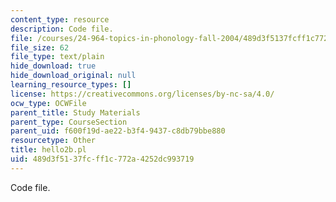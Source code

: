 ```yaml
---
content_type: resource
description: Code file.
file: /courses/24-964-topics-in-phonology-fall-2004/489d3f5137fcff1c772a4252dc993719_hello2b.pl
file_size: 62
file_type: text/plain
hide_download: true
hide_download_original: null
learning_resource_types: []
license: https://creativecommons.org/licenses/by-nc-sa/4.0/
ocw_type: OCWFile
parent_title: Study Materials
parent_type: CourseSection
parent_uid: f600f19d-ae22-b3f4-9437-c8db79bbe880
resourcetype: Other
title: hello2b.pl
uid: 489d3f51-37fc-ff1c-772a-4252dc993719
---
```

Code file.